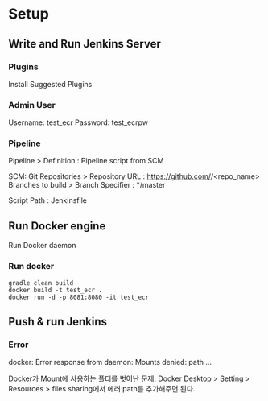 # Setup


## Write and Run Jenkins Server


### Plugins


Install Suggested Plugins


### Admin User
Username: test_ecr
Password: test_ecrpw


### Pipeline
Pipeline > Definition : Pipeline script from SCM


SCM: Git
Repositories > Repository URL : https://github.com/<username>/<repo_name>
Branches to build > Branch Specifier : */master


Script Path : Jenkinsfile


## Run Docker engine


Run Docker daemon

### Run docker

```
gradle clean build
docker build -t test_ecr .
docker run -d -p 8081:8080 -it test_ecr
```

## Push & run Jenkins

### Error

docker: Error response from daemon: Mounts denied: path ...

Docker가 Mount에 사용하는 폴더를 벗어난 문제.
Docker Desktop > Setting > Resources > files sharing에서 에러 path를 추가해주면 된다.
